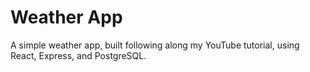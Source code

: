 # Weather App
A simple weather app, built following along my YouTube tutorial, using React, Express, and PostgreSQL.
